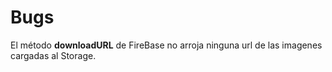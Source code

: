 # Bugs

El método **downloadURL** de FireBase no arroja ninguna url de las imagenes cargadas al Storage.
